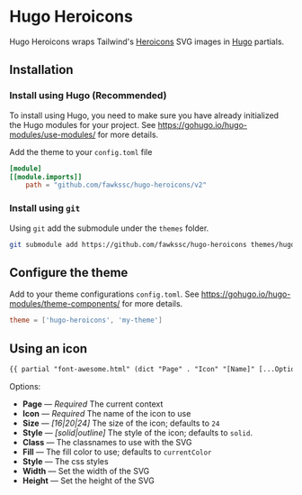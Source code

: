 # Hugo Heroicons

Hugo Heroicons wraps Tailwind's [Heroicons](https://www.heroicons.com) SVG images in [Hugo](https://gohugo.io) partials.

## Installation

### Install using Hugo (Recommended)

To install using Hugo, you need to make sure you have already initialized the Hugo modules for your project.
See https://gohugo.io/hugo-modules/use-modules/ for more details.

Add the theme to your `config.toml` file

```toml
[module]
[[module.imports]]
    path = "github.com/fawkssc/hugo-heroicons/v2"
```

### Install using `git`

Using `git` add the submodule under the `themes` folder.

```bash
git submodule add https://github.com/fawkssc/hugo-heroicons themes/hugo-heroicons
```

## Configure the theme

Add to your theme configurations `config.toml`. See https://gohugo.io/hugo-modules/theme-components/ for more details.

```toml
theme = ['hugo-heroicons', 'my-theme']
```

## Using an icon


```html
{{ partial "font-awesome.html" (dict "Page" . "Icon" "[Name]" [...Options]) }}
```

Options:
- **Page** — *Required* The current context
- **Icon** — *Required* The name of the icon to use
- **Size** — *[16|20|24]* The size of the icon; defaults to `24`
- **Style** — *[solid|outline]* The style of the icon; defaults to `solid`.
- **Class** — The classnames to use with the SVG
- **Fill** — The fill color to use; defaults to `currentColor`
- **Style** — The css styles
- **Width** — Set the width of the SVG
- **Height** — Set the height of the SVG
